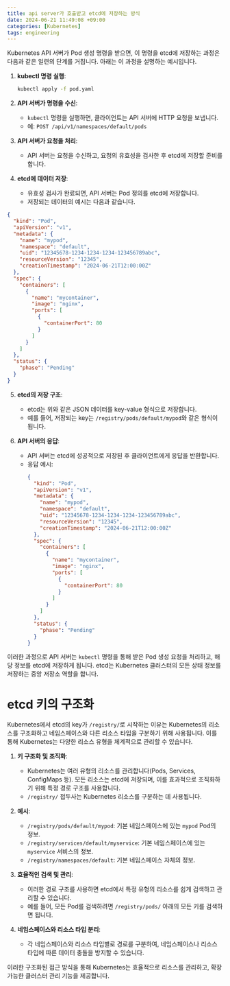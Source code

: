 ```yaml
---
title: api server가 호출받고 etcd에 저장하는 방식
date: 2024-06-21 11:49:08 +09:00
categories: [Kubernetes]
tags: engineering
---
```


Kubernetes API 서버가 Pod 생성 명령을 받으면, 이 명령을 etcd에 저장하는 과정은 다음과 같은 일련의 단계를 거칩니다. 아래는 이 과정을 설명하는 예시입니다.

1. **kubectl 명령 실행**:
   ```bash
   kubectl apply -f pod.yaml
   ```

2. **API 서버가 명령을 수신**:
   - `kubectl` 명령을 실행하면, 클라이언트는 API 서버에 HTTP 요청을 보냅니다.
   - 예: `POST /api/v1/namespaces/default/pods`

3. **API 서버가 요청을 처리**:
   - API 서버는 요청을 수신하고, 요청의 유효성을 검사한 후 etcd에 저장할 준비를 합니다.

4. **etcd에 데이터 저장**:
   - 유효성 검사가 완료되면, API 서버는 Pod 정의를 etcd에 저장합니다.
   - 저장되는 데이터의 예시는 다음과 같습니다.

```json
{
  "kind": "Pod",
  "apiVersion": "v1",
  "metadata": {
    "name": "mypod",
    "namespace": "default",
    "uid": "12345678-1234-1234-1234-123456789abc",
    "resourceVersion": "12345",
    "creationTimestamp": "2024-06-21T12:00:00Z"
  },
  "spec": {
    "containers": [
      {
        "name": "mycontainer",
        "image": "nginx",
        "ports": [
          {
            "containerPort": 80
          }
        ]
      }
    ]
  },
  "status": {
    "phase": "Pending"
  }
}
```

5. **etcd의 저장 구조**:
   - etcd는 위와 같은 JSON 데이터를 key-value 형식으로 저장합니다.
   - 예를 들어, 저장되는 key는 `/registry/pods/default/mypod`와 같은 형식이 됩니다.

6. **API 서버의 응답**:
   - API 서버는 etcd에 성공적으로 저장된 후 클라이언트에게 응답을 반환합니다.
   - 응답 예시:
     ```json
     {
       "kind": "Pod",
       "apiVersion": "v1",
       "metadata": {
         "name": "mypod",
         "namespace": "default",
         "uid": "12345678-1234-1234-1234-123456789abc",
         "resourceVersion": "12345",
         "creationTimestamp": "2024-06-21T12:00:00Z"
       },
       "spec": {
         "containers": [
           {
             "name": "mycontainer",
             "image": "nginx",
             "ports": [
               {
                 "containerPort": 80
               }
             ]
           }
         ]
       },
       "status": {
         "phase": "Pending"
       }
     }
     ```

이러한 과정으로 API 서버는 `kubectl` 명령을 통해 받은 Pod 생성 요청을 처리하고, 해당 정보를 etcd에 저장하게 됩니다. etcd는 Kubernetes 클러스터의 모든 상태 정보를 저장하는 중앙 저장소 역할을 합니다.

# etcd 키의 구조화 

Kubernetes에서 etcd의 key가 `/registry/`로 시작하는 이유는 Kubernetes의 리소스를 구조화하고 네임스페이스와 다른 리소스 타입을 구분하기 위해 사용됩니다. 이를 통해 Kubernetes는 다양한 리소스 유형을 체계적으로 관리할 수 있습니다.

1. **키 구조화 및 조직화**:
   - Kubernetes는 여러 유형의 리소스를 관리합니다(Pods, Services, ConfigMaps 등). 모든 리소스는 etcd에 저장되며, 이를 효과적으로 조직화하기 위해 특정 경로 구조를 사용합니다.
   - `/registry/` 접두사는 Kubernetes 리소스를 구분하는 데 사용됩니다.

2. **예시**:
   - `/registry/pods/default/mypod`: 기본 네임스페이스에 있는 `mypod` Pod의 정보.
   - `/registry/services/default/myservice`: 기본 네임스페이스에 있는 `myservice` 서비스의 정보.
   - `/registry/namespaces/default`: 기본 네임스페이스 자체의 정보.

3. **효율적인 검색 및 관리**:
   - 이러한 경로 구조를 사용하면 etcd에서 특정 유형의 리소스를 쉽게 검색하고 관리할 수 있습니다.
   - 예를 들어, 모든 Pod를 검색하려면 `/registry/pods/` 아래의 모든 키를 검색하면 됩니다.

4. **네임스페이스와 리소스 타입 분리**:
   - 각 네임스페이스와 리소스 타입별로 경로를 구분하여, 네임스페이스나 리소스 타입에 따른 데이터 충돌을 방지할 수 있습니다.

이러한 구조화된 접근 방식을 통해 Kubernetes는 효율적으로 리소스를 관리하고, 확장 가능한 클러스터 관리 기능을 제공합니다. 
